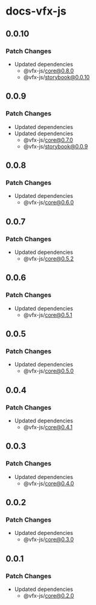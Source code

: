 # docs-vfx-js

## 0.0.10

### Patch Changes

- Updated dependencies
  - @vfx-js/core@0.8.0
  - @vfx-js/storybook@0.0.10

## 0.0.9

### Patch Changes

- Updated dependencies
- Updated dependencies
  - @vfx-js/core@0.7.0
  - @vfx-js/storybook@0.0.9

## 0.0.8

### Patch Changes

- Updated dependencies
  - @vfx-js/core@0.6.0

## 0.0.7

### Patch Changes

- Updated dependencies
  - @vfx-js/core@0.5.2

## 0.0.6

### Patch Changes

- Updated dependencies
  - @vfx-js/core@0.5.1

## 0.0.5

### Patch Changes

- Updated dependencies
  - @vfx-js/core@0.5.0

## 0.0.4

### Patch Changes

- Updated dependencies
  - @vfx-js/core@0.4.1

## 0.0.3

### Patch Changes

- Updated dependencies
  - @vfx-js/core@0.4.0

## 0.0.2

### Patch Changes

- Updated dependencies
  - @vfx-js/core@0.3.0

## 0.0.1

### Patch Changes

- Updated dependencies
  - @vfx-js/core@0.2.0
